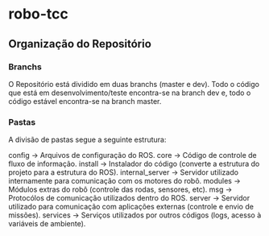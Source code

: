 # robo-tcc

## Organização do Repositório

### Branchs
O Repositório está dividido em duas branchs (master e dev). Todo o código que está em desenvolvimento/teste encontra-se na branch dev e, todo o código estável encontra-se na branch master.

### Pastas

A divisão de pastas segue a seguinte estrutura:

config -> Arquivos de configuração do ROS.
core -> Código de controle de fluxo de informação.
install -> Instalador do código (converte a estrutura do projeto para a estrutura do ROS).
internal_server -> Servidor utilizado internamente para comunicação com os motores do robô.
modules -> Módulos extras do robô (controle das rodas, sensores, etc).
msg -> Protocólos de comunicação utilizados dentro do ROS.
server -> Servidor utilizado para comunicação com aplicações externas (controle e envio de missões).
services -> Serviços utilizados por outros códigos (logs, acesso à variáveis de ambiente).
